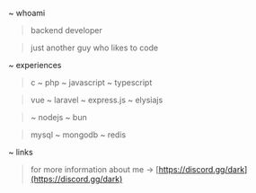 ~ whoami
> backend developer

> just another guy who likes to code

~ experiences
> c ~ php ~ javascript ~ typescript

> vue ~ laravel ~ express.js ~ elysiajs

> ~ nodejs ~ bun

> mysql ~ mongodb ~ redis

~ links
> for more information about me -> [https://discord.gg/dark](https://discord.gg/dark)
